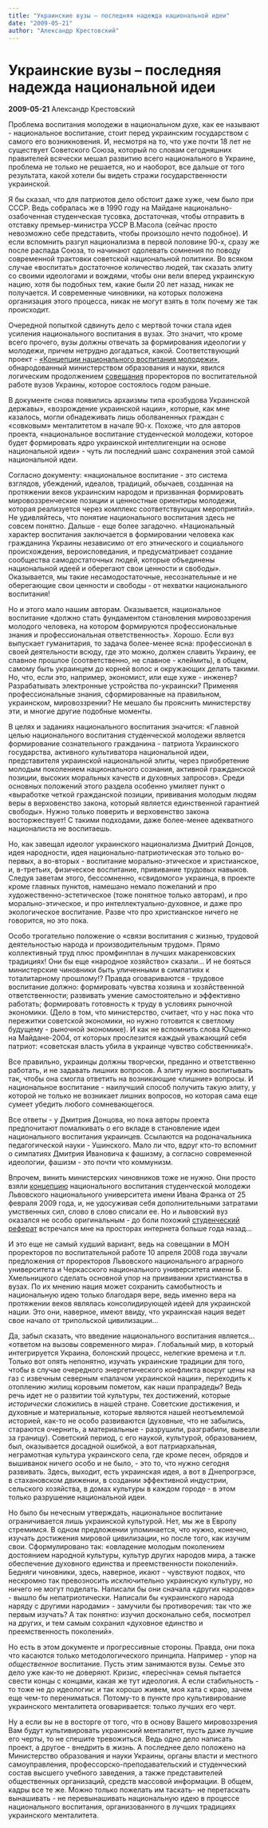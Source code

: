 ```yaml
---
title: "Украинские вузы – последняя надежда национальной идеи"
date: "2009-05-21"
author: "Александр Крестовский"
---
```


# Украинские вузы – последняя надежда национальной идеи

**2009-05-21** Александр Крестовский

Проблема воспитания молодежи в национальном духе, как ее называют - национальное воспитание, стоит перед украинским государством с самого его возникновения. И, несмотря на то, что уже почти 18 лет не существует Советского Союза, который по словам сегодняшних правителей всячески мешал развитию всего национального в Украине, проблема не только не решается, но и наоборот, все дальше от того результата, какой хотели бы видеть стражи государственности украинской.

Я бы сказал, что для патриотов дело обстоит даже хуже, чем было при СССР. Ведь собралась же в 1990 году на Майдане национально-озабоченная студенческая тусовка, достаточная, чтобы отправить в отставку премьер-министра УССР В.Масола (сейчас просто невозможно себе представить, чтобы произошло нечто подобное). И если вспомнить разгул национализма в первой половине 90-х, сразу же после распада Союза, то начинают одолевать сомнения по поводу современной трактовки советской национальной политики. Во всяком случае «воспитать» достаточное количество людей, так сказать элиту со своими идеологами и вождями, чтобы они вели вперед украинскую нацию, хотя бы подобных тем, какие были 20 лет назад, никак не получается. И современные чиновники, на которых положена организация этого процесса, никак не могут взять в толк почему же так происходит.

Очередной попыткой сдвинуть дело с мертвой точки стала идея усиления национального воспитания в вузах. Это значит, что кроме всего прочего, вузы должны отвечать за формирования идеологии у молодежи, причем нетрудно догадаться, какой. Соответствующий проект - [«Концепции национального воспитания молодежи»](http://www.mon.gov.ua/gr/obg/2009/16_04_09.doc), обнародованный министерством образования и науки, явился логическим продолжением [совещания](http://www.mon.gov.ua/main.php?query=newstmp/2008/14_04/) проректоров по воспитательной работе вузов Украины, которое состоялось годом раньше.

В документе снова появились архаизмы типа «розбудова Украинской державы», «возрождение украинской нации», которые, как мне казалось, могли обнадеживать лишь оболваненных граждан с «совковым» менталитетом в начале 90-х. Похоже, что для авторов проекта, «национальное воспитание студенческой молодежи, которое будет формировать ядро украинской интеллигенции на основе национальной идеи» - чуть ли последний шанс сохранения этой самой национальной идеи.

Согласно документу: «национальное воспитание *-* это система взглядов, убеждений, идеалов, традиций, обычаев, созданная на протяжении веков украинским народом и призванная формировать мировоззренческие позиции и ценностные ориентиры молодежи, которая реализуется через комплекс соответствующих мероприятий». Не удивляйтесь, что понятие национального воспитания здесь не совсем понятно. Дальше - еще более загадочно. «Национальный характер воспитания заключается в формировании человека как гражданина Украины независимо от его этнического и социального происхождения, вероисповедания, и предусматривает создание сообщества самодостаточных людей, которые объединены национальной идеей и оберегают свои ценности и свободы». Оказывается, мы такие несамодостаточные, несознательные и не оберегающие свои ценности и свободы - от нехватки национального воспитания!

Но и этого мало нашим авторам. Оказывается, национальное воспитание «должно стать фундаментом становления мировоззрения молодого человека, на котором формируются профессиональные знания и профессиональная ответственность». Хорошо. Если вуз выпускает гуманитария, то задача более-менее ясна: профессионал в своей деятельности всюду, где это можно, должен славить Украину, ее славное прошлое (соответственно, не славное - клеймить), в общем, самому быть украинцем до корней волос и окружающих делать такими. Но, что, если это, например, экономист, или еще хуже - инженер? Разрабатывать электронные устройства по-украински? Применяя профессиональные знания, сформированные на правильном, украинском, мировоззрении? Не мешало бы прояснить министерству эти, и многие другие подобные моменты.

В целях и заданиях национального воспитания значится: «Главной целью национального воспитания студенческой молодежи является формирование сознательного гражданина - патриота Украинского государства, активного культиватора национальной идеи, представителя украинской национальной элиты, через приобретение молодым поколением национального сознания, активной гражданской позиции, высоких моральных качеств и духовных запросов». Среди основных положений этого раздела особенно умиляет пункт о «выработке четкой гражданской позиции, прививания молодым людям веры в верховенство закона, который является единственной гарантией свободы». Нужно только поверить и верховенство закона восторжествует! С такими подходами, даже более-менее адекватного националиста не воспитаешь.

Но, как завещал идеолог украинского национализма Дмитрий Донцов, идея народности, идея национально-патриотическая это только во-первых, а во-вторых - воспитание морально-этическое и христианское, и, в-третьих, физическое воспитание, прививание трудовых навыков. Следуя заветам этого, бессомненно, «свидомого» украинца, в проекте кроме главных пунктов, намешано немало пожеланий и про художественно-эстетическое (тоже понятное только авторам), и про морально-этическое, и про интеллектуально-духовное, и даже про экологическое воспитание. Разве что про христианское ничего не говорится, но это пока.

Особо трогательно положение о «связи воспитания с жизнью, трудовой деятельностью народа и производительным трудом». Прямо коллективный труд плюс промфинплан в лучших макаренковских традициях! Они бы еще «народное хозяйство» сказали... И не бояться министерские чиновники быть уличенными в симпатиях к тоталитарному прошлому!? Правда оговариваются - трудовое воспитание должно: формировать чувства хозяина и хозяйственной ответственности; развивать умение самостоятельно и эффективно работать; формировать готовность к труду в условиях рыночной экономики. (Дело в том, что министерство, считает, что у нас пока что пережитки советской экономики, но нужно готовится к светлому будущему - рыночной экономике). И как не вспомнить слова Ющенко на Майдане-2004, от которых прослезится каждый уважающий себя патриот: «советская власть убила в украинце чувство собственника!».

Все правильно, украинцы должны творчески, преданно и ответственно работать, и не задавать лишних вопросов. А элиту нужно воспитывать так, чтобы она смогла ответить на возникающие «лишние» вопросы. И национальное воспитание - наилучший способ получить такую элиту, у которой не только не возникает лишних вопросов, но которая сама еще сумеет убедить любого сомневающегося.

Все ответы - у Дмитрия Донцова, но пока авторы проекта предпочитают помалкивать о его вкладе в становление идеи национального воспитания украинцев. Ссылаются на родоначальника педагогической науки - Ушинского. Мало ли что, вдруг кто-то вспомнит о симпатиях Дмитрия Ивановича к фашизму, а согласно современной идеологии, фашизм - это почти что коммунизм.

Впрочем, винить министерских чиновников тоже не нужно. Они просто взяли [концепцию](http://www.lnu.edu.ua/general/vicerector_train/concept_vykh_molodi.htm) национального воспитания студенческой молодежи Львовского национального университета имени Ивана Франка от 25 февраля 2009 года, и, не удосуживая себя дополнительными затратами умственных сил, слово в слово списали ее. Но и львовский вуз оказался не особо оригинальным - до боли похожий [студенческий реферат](http://ua.textreferat.com/referat-13054-2.html) встречался мне на просторах интернета больше года назад...

И это еще не самый худший вариант, ведь на совещании в МОН проректоров по воспитательной работе 10 апреля 2008 года звучали предложения от проректоров Львовского национального аграрного университета и Черкасского национального университета имени Б. Хмельницкого сделать основной упор на прививании христианства в вузах. По их мнению нация может сохранить самобытность и национальную идею только благодаря вере, ведь именно вера на протяжении веков являлась консолидирующей идеей для украинской нации. Это они, наверное, имеют ввиду, что украинская нация ведет свое начало от трипольской цивилизации...

Да, забыл сказать, что введение национального воспитания является... «ответом на вызовы современного мира». Глобальный мир, в который интегрируется Украина, болонский процесс, нелегкие времена и т.п. Только вот опять непонятно, изучать украинские традиции для того, чтобы в случае очередного энергетического конфликта вокруг цены на газ с извечным северным «палачом украинской нации», переходить к отоплению жилищ коровьим пометом, как наши прапрадеды? Ведь речь идет не о развитии той культуры, тех достижений, которые *исторически* сложились в нашей стране. Советские достижения, и духовные и материальные, которые являются нашей неотъемлемой историей, как-то не особо развиваются (духовные, что не забылись, стараются очернить, а материальные - разрушили, разграбили, вывезли за границу). Советский период, с его наукой, культурой, образованием, был, оказывается досадной ошибкой, а вот патриархальная, неграмотная культура украинского села, где кроме песен, обрядов и вышиванок ничего особо и не было, - это то, что нужно сегодня развивать. Здесь, выходит, есть украинская идея, а вот в Днепрогрэсе, в стахановском движении, в создании эффективной индустрии, сельского хозяйства, в домах культуры в каждом городе - в этом только разрушение национальной идеи.

Но было бы нечесным утверждать, национальное воспитание ограничивается лишь украинской культурой. Нет, мы же в Европу стремимся. В одном предложении упоминается, что нужно, конечно, изучать достижения мировой цивилизации, но после того, как изучим свои. Сформулировано так: «овладение молодым поколением достоянием народной культуры, культур других народов мира, а также обеспечение духовного единства и преемственности поколений». Бедняги чиновники, здесь, наверное, икают - чувствуют подвох, что нескромно так превозносить исключительно украинскую культуру, но ничего не могут поделать. Написали бы они сначала «других народов» - вышло бы непатриотически. Написали бы «украинского народа наряду с другими народами» - замучили бы противоречия: так что же первым изучать? А так понятно: изучил досконально себя, посмотрел на других, и тем самым сохранил «духовное единство и преемственность поколений».

Но есть в этом документе и прогрессивные стороны. Правда, они пока что касаются только методологического принципа. Например - упор на *общественное* воспитание. Пусть этим занимаются вузы. Семье это дело уже как-то не доверяют. Кризис, «пересічна» семья пытается свести концы с концами, какая же тут идеология. А если стабильность - то тоже не до идеологии: и так хорошо живем, моя хата с краю, зачем еще чем-то перениматься. Потому-то в пункте про культивирование украинского менталитета оговаривается: только лучших его черт.

Ну а если вы не в восторге от того, что в основу Вашего мировоззрения Вам будут культивировать украинский менталитет, пусть даже лучшие его черты, то не спешите тревожиться. Ведь одно дело написать проект, а другое - внедрить в жизнь. А последнее дело положено на Министерство образования и науки Украины, органы власти и местного самоуправления, профессорско-преподавательский и студенческий состав высшего учебного заведения, а также представителей общественных организаций, средств массовой информации. В общем, кадры все те же. Можно только пожелать им таскать- не перетаскать вынашивать - не перевынашивать национальную идею в процессе национального воспитания, организованного в лучших традициях украинского менталитета.